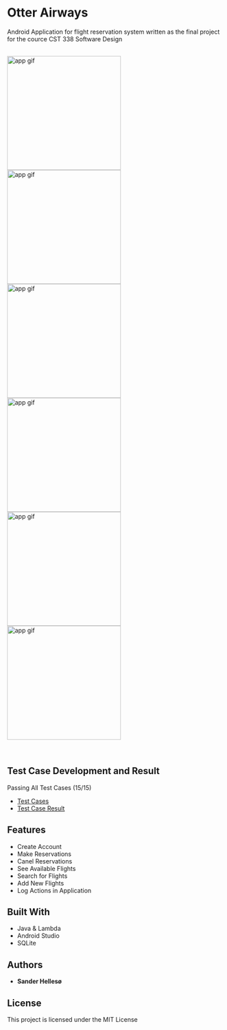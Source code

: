 # Otter Airways
Android Application for flight reservation system written as the final project for the cource CST 338 Software Design
<br>
<br>
<p float="left">
  <img src="https://github.com/sanderhelleso/flightReservationSystem/blob/master/preview/Screenshot_1544675764.png" alt="app gif" width=265>
  <img src="https://github.com/sanderhelleso/flightReservationSystem/blob/master/preview/Screenshot_1544675787.png" alt="app gif" width=265>
  <img src="https://github.com/sanderhelleso/flightReservationSystem/blob/master/preview/Screenshot_1544675817.png" alt="app gif" width=265>
  <img src="https://github.com/sanderhelleso/flightReservationSystem/blob/master/preview/Screenshot_1544675835.png" alt="app gif" width=265>
  <img src="https://github.com/sanderhelleso/flightReservationSystem/blob/master/preview/Screenshot_1544675868.png" alt="app gif" width=265>
  <img src="https://github.com/sanderhelleso/flightReservationSystem/blob/master/preview/Screenshot_1544675872.png" alt="app gif" width=265>
</p>
<br>

## Test Case Development and Result
Passing All Test Cases (15/15)
<ul>
  <li><a href="https://github.com/sanderhelleso/flightReservationSystem/blob/master/testcases/project2_part2.pdf">Test Cases</a></li>
  <li><a href="https://github.com/sanderhelleso/flightReservationSystem/blob/master/testcases/project2_part3_testcases_sanderhellesoe.doc.pdf">Test Case Result</a></li>
</ul>

## Features
* Create Account
* Make Reservations
* Canel Reservations
* See Available Flights
* Search for Flights
* Add New Flights
* Log Actions in Application

## Built With

* Java & Lambda
* Android Studio
* SQLite

## Authors

* **Sander Hellesø**

## License

This project is licensed under the MIT License
